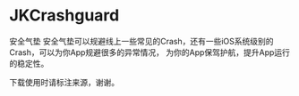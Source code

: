# JKCrashguard
安全气垫
安全气垫可以规避线上一些常见的Crash，还有一些iOS系统级别的Crash，可以为你App规避很多的异常情况，
为你的App保驾护航，提升App运行的稳定性。

下载使用时请标注来源，谢谢。
